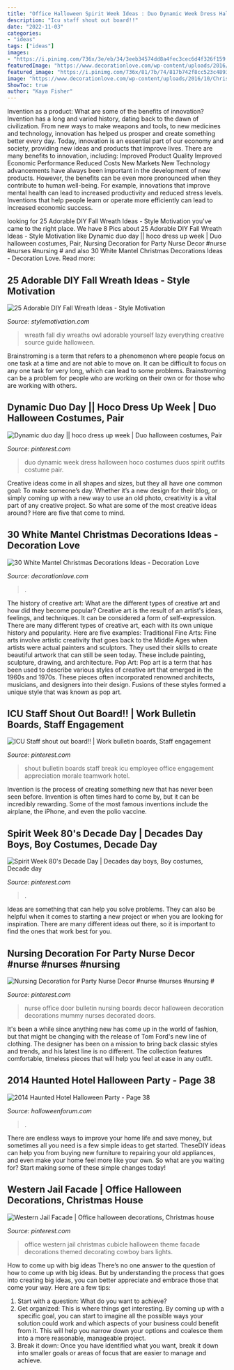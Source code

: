 ```yaml
---
title: "Office Halloween Spirit Week Ideas : Duo Dynamic Week Dress Halloween Hoco Costumes Duos Spirit Outfits Costume Pair"
description: "Icu staff shout out board!!"
date: "2022-11-03"
categories:
- "ideas"
tags: ["ideas"]
images:
- "https://i.pinimg.com/736x/3e/eb/34/3eeb34574dd8a4fec3cec6d4f326f159.jpg"
featuredImage: "https://www.decorationlove.com/wp-content/uploads/2016/10/Christmas-Mantel-Decorating-1.jpg"
featured_image: "https://i.pinimg.com/736x/81/7b/74/817b742f8cc523c48935c06a4302eaa2.jpg"
image: "https://www.decorationlove.com/wp-content/uploads/2016/10/Christmas-Mantel-Decorating-1.jpg"
ShowToc: true
author: "Kaya Fisher"
---
```



Invention as a product: What are some of the benefits of innovation?
Invention has a long and varied history, dating back to the dawn of civilization. From new ways to make weapons and tools, to new medicines and technology, innovation has helped us prosper and create something better every day. Today, innovation is an essential part of our economy and society, providing new ideas and products that improve lives. There are many benefits to innovation, including: 
Improved Product Quality 
Improved Economic Performance 
Reduced Costs 
New Markets 
New Technology advancements have always been important in the development of new products. However, the benefits can be even more pronounced when they contribute to human well-being. For example, innovations that improve mental health can lead to increased productivity and reduced stress levels. Inventions that help people learn or operate more efficiently can lead to increased economic success.

	

		
looking for 25 Adorable DIY Fall Wreath Ideas - Style Motivation you've came to the right place. We have 8 Pics about 25 Adorable DIY Fall Wreath Ideas - Style Motivation like Dynamic duo day || hoco dress up week | Duo halloween costumes, Pair, Nursing Decoration for Party Nurse Decor #nurse #nurses #nursing # and also 30 White Mantel Christmas Decorations Ideas - Decoration Love. Read more:
		
    
## 25 Adorable DIY Fall Wreath Ideas - Style Motivation

<img loading=lazy src="http://www.stylemotivation.com/wp-content/uploads/2013/09/25-Adorable-DIY-Fall-Wreath-Ideas-2.jpg" onerror="this.onerror=null;this.src='https://tse3.mm.bing.net/th?id=OIP.aGWyL5p6PVAiyyeNl6AxdAHaJ4&amp;pid=15.1';" alt="25 Adorable DIY Fall Wreath Ideas - Style Motivation">

_Source: stylemotivation.com_

>wreath fall diy wreaths owl adorable yourself lazy everything creative source guide halloween. 

	

Brainstroming is a term that refers to a phenomenon where people focus on one task at a time and are not able to move on. It can be difficult to focus on any one task for very long, which can lead to some problems. Brainstroming can be a problem for people who are working on their own or for those who are working with others.

    
## Dynamic Duo Day || Hoco Dress Up Week | Duo Halloween Costumes, Pair

<img loading=lazy src="https://i.pinimg.com/736x/3e/eb/34/3eeb34574dd8a4fec3cec6d4f326f159.jpg" onerror="this.onerror=null;this.src='https://tse1.mm.bing.net/th?id=OIP.PbsHu_61vzJ02A9-lT06OQHaNK&amp;pid=15.1';" alt="Dynamic duo day || hoco dress up week | Duo halloween costumes, Pair">

_Source: pinterest.com_

>duo dynamic week dress halloween hoco costumes duos spirit outfits costume pair. 

	

Creative ideas come in all shapes and sizes, but they all have one common goal: To make someone’s day. Whether it’s a new design for their blog, or simply coming up with a new way to use an old photo, creativity is a vital part of any creative project. So what are some of the most creative ideas around? Here are five that come to mind.

    
## 30 White Mantel Christmas Decorations Ideas - Decoration Love

<img loading=lazy src="https://www.decorationlove.com/wp-content/uploads/2016/10/Christmas-Mantel-Decorating-1.jpg" onerror="this.onerror=null;this.src='https://tse1.mm.bing.net/th?id=OIP.p2QAaoKXp6ISusPC7ErbCwHaJ4&amp;pid=15.1';" alt="30 White Mantel Christmas Decorations Ideas - Decoration Love">

_Source: decorationlove.com_

>. 

	

The history of creative art: What are the different types of creative art and how did they become popular?
Creative art is the result of an artist's ideas, feelings, and techniques. It can be considered a form of self-expression. There are many different types of creative art, each with its own unique history and popularity. Here are five examples:
Traditional Fine Arts: Fine arts involve artistic creativity that goes back to the Middle Ages when artists were actual painters and sculptors. They used their skills to create beautiful artwork that can still be seen today. These include painting, sculpture, drawing, and architecture. Pop Art: Pop art is a term that has been used to describe various styles of creative art that emerged in the 1960s and 1970s. These pieces often incorporated renowned architects, musicians, and designers into their design. Fusions of these styles formed a unique style that was known as pop art.

    
## ICU Staff Shout Out Board!! | Work Bulletin Boards, Staff Engagement

<img loading=lazy src="https://i.pinimg.com/736x/a2/53/77/a253775817cc9e963c2223940b8daffa--shout-out.jpg" onerror="this.onerror=null;this.src='https://tse4.mm.bing.net/th?id=OIP.06TT_ZKT6KXgl71VxvtB_QHaFj&amp;pid=15.1';" alt="ICU Staff shout out board!! | Work bulletin boards, Staff engagement">

_Source: pinterest.com_

>shout bulletin boards staff break icu employee office engagement appreciation morale teamwork hotel. 

	

Invention is the process of creating something new that has never been seen before. Invention is often times hard to come by, but it can be incredibly rewarding. Some of the most famous inventions include the airplane, the iPhone, and even the polio vaccine.

    
## Spirit Week 80&#039;s Decade Day | Decades Day Boys, Boy Costumes, Decade Day

<img loading=lazy src="https://i.pinimg.com/originals/5e/b9/08/5eb908945983c53da79781460f606050.jpg" onerror="this.onerror=null;this.src='https://tse1.mm.bing.net/th?id=OIP.ayMvGJx4TEXKHyGoVjhtDQHaJ4&amp;pid=15.1';" alt="Spirit Week 80&#039;s Decade Day | Decades day boys, Boy costumes, Decade day">

_Source: pinterest.com_

>. 

	

Ideas are something that can help you solve problems. They can also be helpful when it comes to starting a new project or when you are looking for inspiration. There are many different ideas out there, so it is important to find the ones that work best for you.

    
## Nursing Decoration For Party Nurse Decor #nurse #nurses #nursing #

<img loading=lazy src="https://i.pinimg.com/736x/81/7b/74/817b742f8cc523c48935c06a4302eaa2.jpg" onerror="this.onerror=null;this.src='https://tse2.mm.bing.net/th?id=OIP.ne5wmPyDD2uyc7_7oJYmvAHaJ4&amp;pid=15.1';" alt="Nursing Decoration for Party Nurse Decor #nurse #nurses #nursing #">

_Source: pinterest.com_

>nurse office door bulletin nursing boards decor halloween decoration decorations mummy nurses decorated doors. 

	

It's been a while since anything new has come up in the world of fashion, but that might be changing with the release of Tom Ford's new line of clothing. The designer has been on a mission to bring back classic styles and trends, and his latest line is no different. The collection features comfortable, timeless pieces that will help you feel at ease in any outfit.

    
## 2014 Haunted Hotel Halloween Party - Page 38

<img loading=lazy src="https://www.halloweenforum.com/attachments/party-ideas-experiences-and-recipes/222876d1413078322-2014-haunted-hotel-halloween-party-office_hotel.jpg" onerror="this.onerror=null;this.src='https://tse2.mm.bing.net/th?id=OIP.T-CI6w68uOeJ9Dz1LcUdGAHaFj&amp;pid=15.1';" alt="2014 Haunted Hotel Halloween Party - Page 38">

_Source: halloweenforum.com_

>. 

	

There are endless ways to improve your home life and save money, but sometimes all you need is a few simple ideas to get started. TheseDIY ideas can help you from buying new furniture to repairing your old appliances, and even make your home feel more like your own. So what are you waiting for? Start making some of these simple changes today!

    
## Western Jail Facade | Office Halloween Decorations, Christmas House

<img loading=lazy src="https://i.pinimg.com/736x/6a/8f/50/6a8f508673b99e1ac0b253f50fbcc2a6--western-christmas-office-cubicle.jpg" onerror="this.onerror=null;this.src='https://tse2.mm.bing.net/th?id=OIP.CSQM5blyQCHecOGGILXFAgHaLK&amp;pid=15.1';" alt="Western Jail Facade | Office halloween decorations, Christmas house">

_Source: pinterest.com_

>office western jail christmas cubicle halloween theme facade decorations themed decorating cowboy bars lights. 

	

How to come up with big ideas
There’s no one answer to the question of how to come up with big ideas. But by understanding the process that goes into creating big ideas, you can better appreciate and embrace those that come your way. Here are a few tips:
1. Start with a question: What do you want to achieve?
2. Get organized: This is where things get interesting. By coming up with a specific goal, you can start to imagine all the possible ways your solution could work and which aspects of your business could benefit from it. This will help you narrow down your options and coalesce them into a more reasonable, manageable project.
3. Break it down: Once you have identified what you want, break it down into smaller goals or areas of focus that are easier to manage and achieve.

